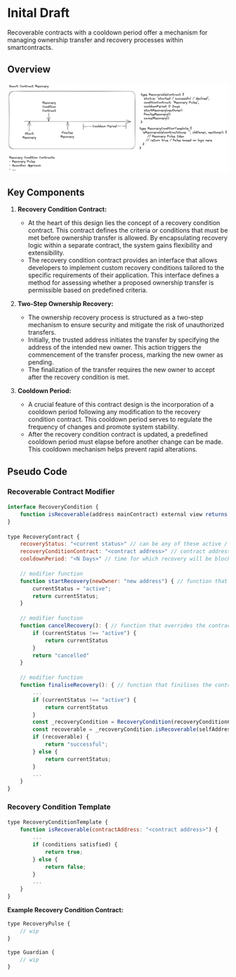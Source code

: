 # Inital Draft

Recoverable contracts with a cooldown period offer a mechanism for managing ownership transfer and recovery processes within smartcontracts.

## Overview

![Overview](https://github.com/RecoveryPulse/smartcontracts/blob/c2a375e02ab4253890cfb1564be7fd3218dad51d/docs/Overview.png)

## Key Components

1. **Recovery Condition Contract:**
    - At the heart of this design lies the concept of a recovery condition contract. This contract defines the criteria or conditions that must be met before ownership transfer is allowed. By encapsulating recovery logic within a separate contract, the system gains flexibility and extensibility.
    - The recovery condition contract provides an interface that allows developers to implement custom recovery conditions tailored to the specific requirements of their application. This interface defines a method for assessing whether a proposed ownership transfer is permissible based on predefined criteria.

2. **Two-Step Ownership Recovery:**
    - The ownership recovery process is structured as a two-step mechanism to ensure security and mitigate the risk of unauthorized transfers. 
    - Initially, the trusted address initiates the transfer by specifying the address of the intended new owner. This action triggers the commencement of the transfer process, marking the new owner as pending.
    - The finalization of the transfer requires the new owner to accept after the recovery condition is met.

3. **Cooldown Period:**
    - A crucial feature of this contract design is the incorporation of a cooldown period following any modification to the recovery condition contract. This cooldown period serves to regulate the frequency of changes and promote system stability.
    - After the recovery condition contract is updated, a predefined cooldown period must elapse before another change can be made. This cooldown mechanism helps prevent rapid alterations.


## Pseudo Code

### Recoverable Contract Modifier

```javascript
interface RecoveryCondition {
    function isRecoverable(address mainContract) external view returns (bool);
}

type RecoveryContract {
    recoveryStatus: "<current status>" // can be any of these active / successful / cancelled / inactive
    recoveryConditionContract: "<contract address>" // contract address of the recovery condition contract
    cooldownPeriod: "<N Days>" // time for which recovery will be blocked after the last status change

    // modifier function
    function startRecovery(newOwner: "new address") { // function that triggers/activated the contract recovery
        currentStatus = "active";
        return currentStatus;
    }

    // modifier function
    function cancelRecovery(): { // function that overrides the contract recovery
        if (currentStatus !== "active") {
            return currentStatus
        }
        return "cancelled"
    } 

    // modifier function
    function finaliseRecovery(): { // function that finilises the contract recovery after the recovery condition is met
        ...
        if (currentStatus !== "active") {
            return currentStatus
        }
        const _recoveryCondition = RecoveryCondition(recoveryConditionContract);
        const recoverable = _recoveryCondition.isRecoverable(selfAddress);
        if (recoverable) {
            return "successful";
        } else {
            return currentStatus;
        }
        ...
    }
}
```

### Recovery Condition Template

```javascript
type RecoveryConditionTemplate {
    function isRecoverable(contractAddress: "<contract address>") {
        ...
        if (conditions satisfied) {
            return true;
        } else {
            return false;
        }
        ...
    }
}
```

**Example Recovery Condition Contract:**

```javascript
type RecoveryPulse {
    // wip
}
```

```javascript
type Guardian {
    // wip
}
```
